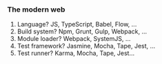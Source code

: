 ### The modern web

1. <!-- .element: class="fragment" --> Language? JS, TypeScript, Babel, Flow, ...
1. <!-- .element: class="fragment" --> Build system? Npm, Grunt, Gulp, Webpack, ...
1. <!-- .element: class="fragment" --> Module loader? Webpack, SystemJS, ...
1. <!-- .element: class="fragment" --> Test framework? Jasmine, Mocha, Tape, Jest, ...
1. <!-- .element: class="fragment" --> Test runner? Karma, Mocha, Tape, Jest...